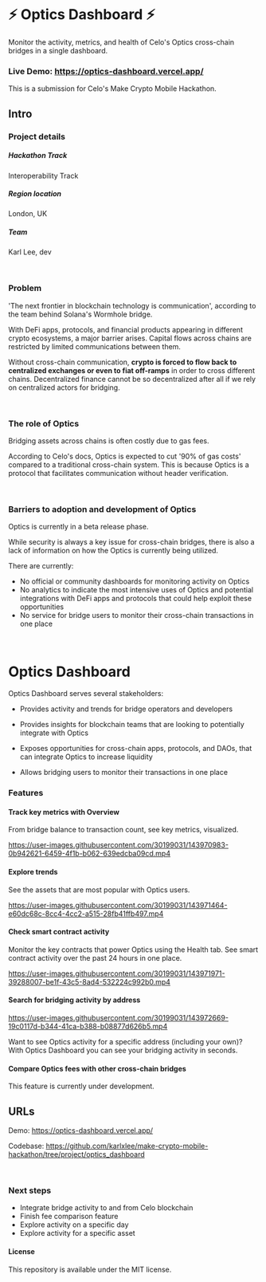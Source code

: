 # ⚡ Optics Dashboard ⚡

Monitor the activity, metrics, and health of Celo's Optics cross-chain bridges in a single dashboard.

### Live Demo: https://optics-dashboard.vercel.app/

This is a submission for Celo's Make Crypto Mobile Hackathon.


## Intro

### Project details

##### Hackathon Track

Interoperability Track

##### Region location

London, UK

##### Team

Karl Lee, dev

<br>

### Problem

'The next frontier in blockchain technology is communication', according to the team behind Solana's Wormhole bridge.

With DeFi apps, protocols, and financial products appearing in different crypto ecosystems, a major barrier arises.
Capital flows across chains are restricted by limited communications between them.

Without cross-chain communication, **crypto is forced to flow back to centralized exchanges or even to fiat off-ramps** in order to cross different chains.
Decentralized finance cannot be so decentralized after all if we rely on centralized actors for bridging.

<br>

### The role of Optics

Bridging assets across chains is often costly due to gas fees.

According to Celo's docs, Optics is expected to cut '90% of gas costs' compared to a traditional cross-chain system. This is because Optics is a protocol that facilitates communication without header verification.

<br>

### Barriers to adoption and development of Optics

Optics is currently in a beta release phase.

While security is always a key issue for cross-chain bridges, there is also a lack of information on how the Optics is currently being utilized.

There are currently:

- No official or community dashboards for monitoring activity on Optics
- No analytics to indicate the most intensive uses of Optics and potential integrations with DeFi apps and protocols that could help exploit these opportunities
- No service for bridge users to monitor their cross-chain transactions in one place

<br>

# Optics Dashboard

Optics Dashboard serves several stakeholders:

- Provides activity and trends for bridge operators and developers

- Provides insights for blockchain teams that are looking to potentially integrate with Optics

- Exposes opportunities for cross-chain apps, protocols, and DAOs, that can integrate Optics to increase liquidity

- Allows bridging users to monitor their transactions in one place

### Features
#### Track key metrics with Overview
From bridge balance to transaction count, see key metrics, visualized.

https://user-images.githubusercontent.com/30199031/143970983-0b942621-6459-4f1b-b062-639edcba09cd.mp4

#### Explore trends
See the assets that are most popular with Optics users.

https://user-images.githubusercontent.com/30199031/143971464-e60dc68c-8cc4-4cc2-a515-28fb41ffb497.mp4

#### Check smart contract activity
Monitor the key contracts that power Optics using the Health tab. See smart contract activity over the past 24 hours in one place.

https://user-images.githubusercontent.com/30199031/143971971-39288007-be1f-43c5-8ad4-532224c992b0.mp4

#### Search for bridging activity by address

https://user-images.githubusercontent.com/30199031/143972669-19c0117d-b344-41ca-b388-b08877d626b5.mp4

Want to see Optics activity for a specific address (including your own)? With Optics Dashboard you can see your bridging activity in seconds.

#### Compare Optics fees with other cross-chain bridges
This feature is currently under development.

## URLs

Demo: https://optics-dashboard.vercel.app/

Codebase: https://github.com/karlxlee/make-crypto-mobile-hackathon/tree/project/optics_dashboard

<br>

### Next steps

- Integrate bridge activity to and from Celo blockchain
- Finish fee comparison feature
- Explore activity on a specific day
- Explore activity for a specific asset

#### License

This repository is available under the MIT license.

